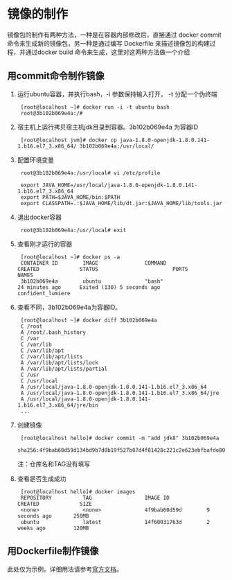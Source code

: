# 镜像的制作

镜像包的制作有两种方法，一种是在容器内部修改后，直接通过 docker commit 命令来生成新的镜像包，另一种是通过编写 Dockerfile 来描述镜像包的构建过程，并通过docker build 命令来生成，这里对这两种方法做一个介绍

## 用commit命令制作镜像

1. 运行ubuntu容器，并执行bash，-i 参数保持输入打开， -t 分配一个伪终端

        [root@localhost ~]# docker run -i -t ubuntu bash
        root@3b102b069e4a:/# 


2. 宿主机上运行拷贝宿主机jdk目录到容器。3b102b069e4a 为容器ID

        [root@localhost jvm]# docker cp java-1.8.0-openjdk-1.8.0.141-1.b16.el7_3.x86_64/ 3b102b069e4a:/usr/local/

3. 配置环境变量
        
        root@3b102b069e4a:/usr/local# vi /etc/profile

        export JAVA_HOME=/usr/local/java-1.8.0-openjdk-1.8.0.141-1.b16.el7_3.x86_64
        export PATH=$JAVA_HOME/bin:$PATH
        export CLASSPATH=.:$JAVA_HOME/lib/dt.jar:$JAVA_HOME/lib/tools.jar

4. 退出docker容器        

        root@3b102b069e4a:/usr/local# exit

5. 查看刚才运行的容器
        
        [root@localhost ~]# docker ps -a
        CONTAINER ID        IMAGE               COMMAND                   CREATED             STATUS                        PORTS               NAMES
        3b102b069e4a        ubuntu              "bash"                    24 minutes ago      Exited (130) 5 seconds ago                        confident_lumiere
6. 查看不同，3b102b069e4a为容器ID。

        [root@localhost ~]# docker diff 3b102b069e4a
        C /root
        A /root/.bash_history
        C /var
        C /var/lib
        C /var/lib/apt
        C /var/lib/apt/lists
        A /var/lib/apt/lists/lock
        A /var/lib/apt/lists/partial
        C /usr
        C /usr/local
        A /usr/local/java-1.8.0-openjdk-1.8.0.141-1.b16.el7_3.x86_64
        A /usr/local/java-1.8.0-openjdk-1.8.0.141-1.b16.el7_3.x86_64/jre
        A /usr/local/java-1.8.0-openjdk-1.8.0.141-1.b16.el7_3.x86_64/jre/bin
        ...

7. 创建镜像
    
        [root@localhost hello]# docker commit -m "add jdk8" 3b102b069e4a
        sha256:4f9bab60d59d134bd9b7d0b19f527b07d4f81428c221c2e623ebfbafde80fce0

    注：仓库名和TAG没有填写

8. 查看是否生成成功


        [root@localhost hello]# docker images
        REPOSITORY          TAG                 IMAGE ID            CREATED             SIZE
        <none>              <none>              4f9bab60d59d        9 seconds ago       250MB
        ubuntu              latest              14f60031763d        2 weeks ago         120MB


## 用Dockerfile制作镜像

此处仅为示例，详细用法请参考[官方文档](https://docs.docker.com/engine/reference/builder/)。

